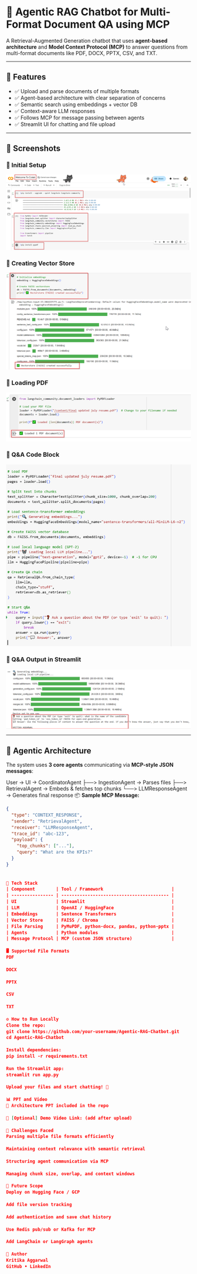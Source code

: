 # 🤖 Agentic RAG Chatbot for Multi-Format Document QA using MCP

A Retrieval-Augmented Generation chatbot that uses **agent-based architecture** and **Model Context Protocol (MCP)** to answer questions from multi-format documents like PDF, DOCX, PPTX, CSV, and TXT.

---

## 🚀 Features

- ✅ Upload and parse documents of multiple formats
- ✅ Agent-based architecture with clear separation of concerns
- ✅ Semantic search using embeddings + vector DB
- ✅ Context-aware LLM responses
- ✅ Follows MCP for message passing between agents
- ✅ Streamlit UI for chatting and file upload

---

## 📸 Screenshots

### 🔹 Initial Setup
![Initial Setup](screenshots/initial_setup.png)

### 🔹 Creating Vector Store
![Create Vectorstore](screenshots/create_vectorstore.png)

### 🔹 Loading PDF
![Load PDF](screenshots/load_pdf.png)

### 🔹 Q&A Code Block
![Q&A Code](screenshots/qa_code.png)

### 🔹 Q&A Output in Streamlit
![Q&A Output](screenshots/qa_output.png)

---

## 🧠 Agentic Architecture

The system uses **3 core agents** communicating via **MCP-style JSON messages**:

User → UI → CoordinatorAgent
├──> IngestionAgent → Parses files
├──> RetrievalAgent → Embeds & fetches top chunks
└──> LLMResponseAgent → Generates final response
📦 **Sample MCP Message:**

```json
{
  "type": "CONTEXT_RESPONSE",
  "sender": "RetrievalAgent",
  "receiver": "LLMResponseAgent",
  "trace_id": "abc-123",
  "payload": {
    "top_chunks": ["..."],
    "query": "What are the KPIs?"
  }
}


🧰 Tech Stack
| Component        | Tool / Framework                          |
| ---------------- | ----------------------------------------- |
| UI               | Streamlit                                 |
| LLM              | OpenAI / HuggingFace                      |
| Embeddings       | Sentence Transformers                     |
| Vector Store     | FAISS / Chroma                            |
| File Parsing     | PyMuPDF, python-docx, pandas, python-pptx |
| Agents           | Python modules                            |
| Message Protocol | MCP (custom JSON structure)               |

🖥️ Supported File Formats
PDF

DOCX

PPTX

CSV

TXT 

⚙️ How to Run Locally
Clone the repo:
git clone https://github.com/your-username/Agentic-RAG-Chatbot.git
cd Agentic-RAG-Chatbot

Install dependencies:
pip install -r requirements.txt

Run the Streamlit app:
streamlit run app.py

Upload your files and start chatting! 💬

📊 PPT and Video
📝 Architecture PPT included in the repo

🎥 [Optional] Demo Video Link: (add after upload)

🚧 Challenges Faced
Parsing multiple file formats efficiently

Maintaining context relevance with semantic retrieval

Structuring agent communication via MCP

Managing chunk size, overlap, and context windows

🔮 Future Scope
Deploy on Hugging Face / GCP

Add file version tracking

Add authentication and save chat history

Use Redis pub/sub or Kafka for MCP

Add LangChain or LangGraph agents

📌 Author
Kritika Aggarwal
GitHub • LinkedIn


